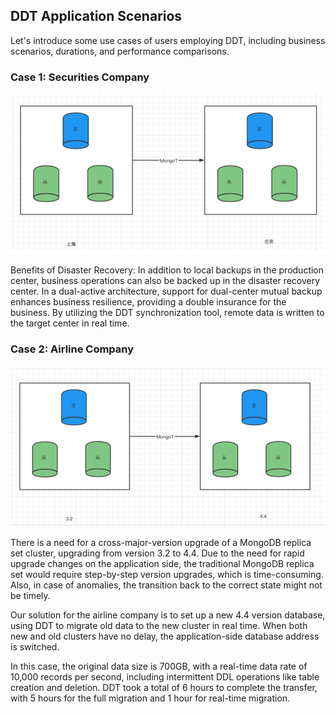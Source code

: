 ## DDT Application Scenarios

Let's introduce some use cases of users employing DDT, including business scenarios, durations, and performance comparisons.

### Case 1: Securities Company

![Case 1](../../../images/documentDataTransferImages/img_5.png)

Benefits of Disaster Recovery: In addition to local backups in the production center, business operations can also be backed up in the disaster recovery center. In a dual-active architecture, support for dual-center mutual backup enhances business resilience, providing a double insurance for the business. By utilizing the DDT synchronization tool, remote data is written to the target center in real time.

### Case 2: Airline Company

![Case 2](../../../images/documentDataTransferImages/img_6.png)

There is a need for a cross-major-version upgrade of a MongoDB replica set cluster, upgrading from version 3.2 to 4.4. Due to the need for rapid upgrade changes on the application side, the traditional MongoDB replica set would require step-by-step version upgrades, which is time-consuming. Also, in case of anomalies, the transition back to the correct state might not be timely.

Our solution for the airline company is to set up a new 4.4 version database, using DDT to migrate old data to the new cluster in real time. When both new and old clusters have no delay, the application-side database address is switched.

In this case, the original data size is 700GB, with a real-time data rate of 10,000 records per second, including intermittent DDL operations like table creation and deletion. DDT took a total of 6 hours to complete the transfer, with 5 hours for the full migration and 1 hour for real-time migration.